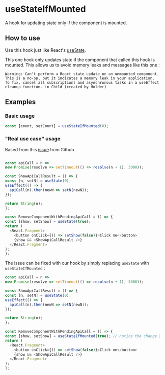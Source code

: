 # useStateIfMounted
A hook for updating state only if the component is mounted.

## How to use
Use this hook just like React's [useState](https://reactjs.org/docs/hooks-reference.html#usestate).

This one hook only updates state if the component that called this hook is mounted. This allows us to avoid memory leaks and messages like this one :
```
Warning: Can't perform a React state update on an unmounted component. This is a no-op, but it indicates a memory leak in your application. To fix, cancel all subscriptions and asynchronous tasks in a useEffect cleanup function. in Child (created by Holder)
```

## Examples
### Basic usage
```javascript
const [count, setCount] = useStateIfMounted(0);
````

### "Real use case" usage
Based from this [issue](https://github.com/facebook/react/issues/14113) from Github.

```javascript

const apiCall = n =>
new Promise(resolve => setTimeout(() => resolve(n + 1), 3000));

const ShowApiCallResult = () => {
const [n, setN] = useState(0);
useEffect(() => {
  apiCall(n).then(newN => setN(newN));
});

return String(n);
};

const RemoveComponentWithPendingApiCall = () => {
const [show, setShow] = useState(true);
return (
  <React.Fragment>
    <button onClick={() => setShow(false)}>Click me</button>
    {show && <ShowApiCallResult />}
  </React.Fragment>
);
};
```

The issue can be fixed with our hook by simply replacing `useState` with `useStateIfMounted` :



```javascript
const apiCall = n =>
new Promise(resolve => setTimeout(() => resolve(n + 1), 3000));

const ShowApiCallResult = () => {
const [n, setN] = useState(0);
useEffect(() => {
  apiCall(n).then(newN => setN(newN));
});

return String(n);
};

const RemoveComponentWithPendingApiCall = () => {
const [show, setShow] = useStateIfMounted(true); // notice the change 🚀
return (
  <React.Fragment>
    <button onClick={() => setShow(false)}>Click me</button>
    {show && <ShowApiCallResult />}
  </React.Fragment>
);
};
```